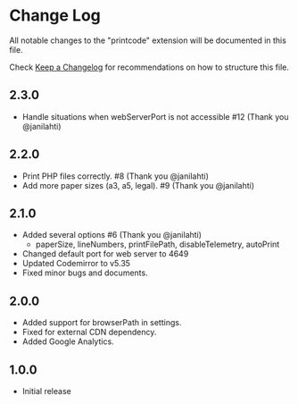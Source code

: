# Change Log

All notable changes to the "printcode" extension will be documented in this file.

Check [Keep a Changelog](http://keepachangelog.com/) for recommendations on how to structure this file.

## 2.3.0

* Handle situations when webServerPort is not accessible #12 (Thank you @janilahti)

## 2.2.0

* Print PHP files correctly. #8 (Thank you @janilahti)
* Add more paper sizes (a3, a5, legal). #9 (Thank you @janilahti)

## 2.1.0

* Added several options #6 (Thank you @janilahti)
  * paperSize, lineNumbers, printFilePath, disableTelemetry, autoPrint
* Changed default port for web server to 4649
* Updated Codemirror to v5.35
* Fixed minor bugs and documents.

## 2.0.0

* Added support for browserPath in settings.
* Fixed for external CDN dependency.
* Added Google Analytics.

## 1.0.0

* Initial release
